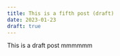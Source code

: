 ```yaml
---
title: This is a fifth post (draft)
date: 2023-01-23
draft: true
---
```

This is a draft post
mmmmmm